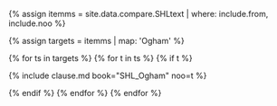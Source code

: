 

<!--원문인용 시작. 상위에서 from, noo 지정 필요-->

{% assign itemms = site.data.compare.SHLtext | where: include.from, include.noo %}

{% assign targets = itemms | map: 'Ogham' %}

{% for ts in targets %}
{% for t in ts %}
{% if t %}

{% include clause.md book="SHL_Ogham" noo=t %}

{% endif %}
{% endfor %}
{% endfor %}

<!--원문인용 끝-->
